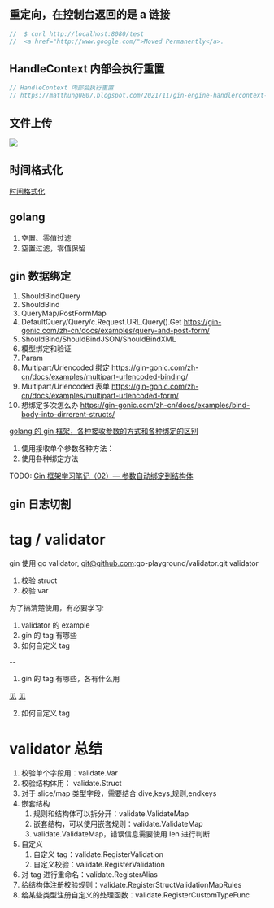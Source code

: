 ## 重定向，在控制台返回的是 a 链接

```go
//  $ curl http://localhost:8080/test
//  <a href="http://www.google.com/">Moved Permanently</a>.
```

## HandleContext 内部会执行重置

```go
// HandleContext 内部会执行重置
// https://matthung0807.blogspot.com/2021/11/gin-engine-handlercontext-func.html
```

## 文件上传

<img src="http://t-blog-images.aijs.top/img/202304241621407.webp" />

## 时间格式化

<a href="https://cloud.tencent.com/developer/article/1467743" target="_blank" >时间格式化 </a>

## golang

1. 空置、零值过滤
2. 空置过滤，零值保留

## gin 数据绑定

1. ShouldBindQuery
2. ShouldBind
3. QueryMap/PostFormMap
4. DefaultQuery/Query/c.Request.URL.Query().Get https://gin-gonic.com/zh-cn/docs/examples/query-and-post-form/
5. ShouldBind/ShouldBindJSON/ShouldBindXML
6. 模型绑定和验证
7. Param
8. Multipart/Urlencoded 绑定 https://gin-gonic.com/zh-cn/docs/examples/multipart-urlencoded-binding/
9. Multipart/Urlencoded 表单 https://gin-gonic.com/zh-cn/docs/examples/multipart-urlencoded-form/
10. 想绑定多次怎么办 https://gin-gonic.com/zh-cn/docs/examples/bind-body-into-dirrerent-structs/

<a href="https://cloud.tencent.com/developer/article/1955340" target="_blank" >golang 的 gin 框架，各种接收参数的方式和各种绑定的区别</a>

1. 使用接收单个参数各种方法：
2. 使用各种绑定方法

TODO:
<a href="https://blog.csdn.net/wohu1104/article/details/121928193" target="_blank" >Gin 框架学习笔记（02）— 参数自动绑定到结构体</a>

## gin 日志切割

# tag / validator

gin 使用 go validator, git@github.com:go-playground/validator.git
validator

1. 校验 struct
2. 校验 var

为了搞清楚使用，有必要学习:

1. validator 的 example
2. gin 的 tag 有哪些
3. 如何自定义 tag

--

1. gin 的 tag 有哪些，各有什么用

<a href="https://www.cnblogs.com/jiujuan/p/13823864.html" target="_blank" >见</a>
<a href="https://juejin.cn/post/6863765115456454664" target="_blank" >见</a>

2. 如何自定义 tag

# validator 总结

1. 校验单个字段用：validate.Var
2. 校验结构体用： validate.Struct
3. 对于 slice/map 类型字段，需要结合 dive,keys,规则,endkeys
4. 嵌套结构
   1. 规则和结构体可以拆分开：validate.ValidateMap
   2. 嵌套结构，可以使用嵌套规则：validate.ValidateMap
   3. validate.ValidateMap，错误信息需要使用 len 进行判断
5. 自定义
   1. 自定义 tag：validate.RegisterValidation
   2. 自定义校验：validate.RegisterValidation
6. 对 tag 进行重命名：validate.RegisterAlias
7. 给结构体注册校验规则：validate.RegisterStructValidationMapRules
8. 给某些类型注册自定义的处理函数：validate.RegisterCustomTypeFunc
